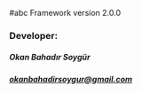 #abc Framework version 2.0.0



### Developer:
##### Okan Bahadır Soygür
##### okanbahadirsoygur@gmail.com